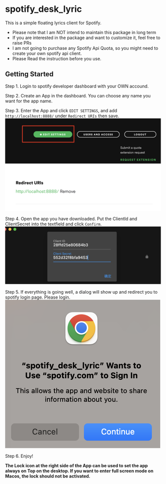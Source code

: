 # spotify_desk_lyric

This is a simple floating lyrics client for Spotify.

* Please note that I am NOT intend to maintain this package in long term
* If you are interested in the package and want to customize it, feel free to raise PRs
* I am not going to purchase any Spotify Api Quota, so you might need to create your own spotify api client.
* Please Read the instruction before you use.


## Getting Started

Step 1. Login to spotify developer dashboard with your OWN accound.

Step 2. Create an App in the dashboard. You can choose any name you want for the app name.

Step 3. Enter the App and click `EDIT SETTINGS`, and add `http://localhost:8888/` under `Redirect URIs` then save.
![](resource/74c4859db788ab14b7b6808f0ad370f7.png)
![](resource/f9277138aee20c2bfefdd810c3e6d916.png)

Step 4. Open the app you have downloaded. Put the ClientId and ClientSecret into the textfield and click `Confirm`.
![](resource/91fd995425f1123c1433d590b4d1f533.png)

Step 5. If everything is going well, a dialog will show up and redirect you to spotify login page. Please login.
![](resource/70d983b723107bf4d9444bcec285d81b.png)

Step 6. Enjoy!

**The Lock icon at the right side of the App can be used to set the app always on Top on the desktop. If you want to enter full screen mode on Macos, the lock should not be activated.**